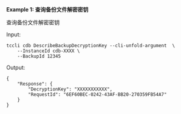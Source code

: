 **Example 1: 查询备份文件解密密钥**

查询备份文件解密密钥

Input: 

```
tccli cdb DescribeBackupDecryptionKey --cli-unfold-argument  \
    --InstanceId cdb-XXXX \
    --BackupId 12345
```

Output: 
```
{
    "Response": {
        "DecryptionKey": "XXXXXXXXXXX",
        "RequestId": "6EF60BEC-0242-43AF-BB20-270359FB54A7"
    }
}
```

